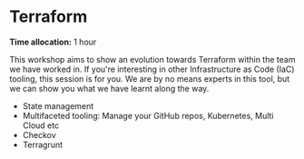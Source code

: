 # Terraform

**Time allocation:** 1 hour

This workshop aims to show an evolution towards Terraform within the team we have worked in. If you're interesting in other Infrastructure as Code (IaC) tooling, this session is for you. We are by no means experts in this tool, but we can show you what we have learnt along the way.

- State management
- Multifaceted tooling: Manage your GitHub repos, Kubernetes, Multi Cloud etc
- Checkov
- Terragrunt
